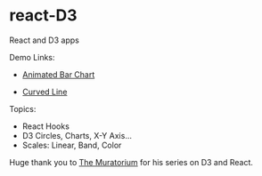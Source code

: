 # react-D3
React and D3 apps

Demo Links:

* [Animated Bar Chart](https://codepen.io/slaleye/pen/GRgPOmg)

* [Curved Line](https://codepen.io/slaleye/pen/BayGPzz)

Topics:
- React Hooks 
- D3 Circles, Charts, X-Y Axis...
- Scales: Linear, Band, Color


Huge thank you to [The Muratorium](https://www.youtube.com/channel/UCKfcSawDV88REF9jVwqqbag) for his series on D3 and React.
